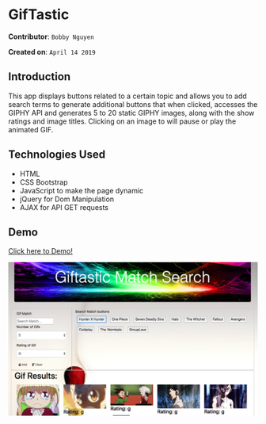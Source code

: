 # GifTastic

**Contributor**: `Bobby Nguyen`

**Created on**: `April 14 2019`

## Introduction
This app displays buttons related to a certain topic and allows you to add search terms to generate additional buttons that when clicked, accesses the GIPHY API and generates 5 to 20 static GIPHY images, along with the show ratings and image titles. Clicking on an image to will pause or play the animated GIF.

## Technologies Used
- HTML
- CSS Bootstrap
- JavaScript to make the page dynamic
- jQuery for Dom Manipulation
- AJAX for API GET requests

## Demo
[Click here to Demo!](https://bodnguye.github.io/GifTastic/)

![Results](/assets/images/demo.png)

